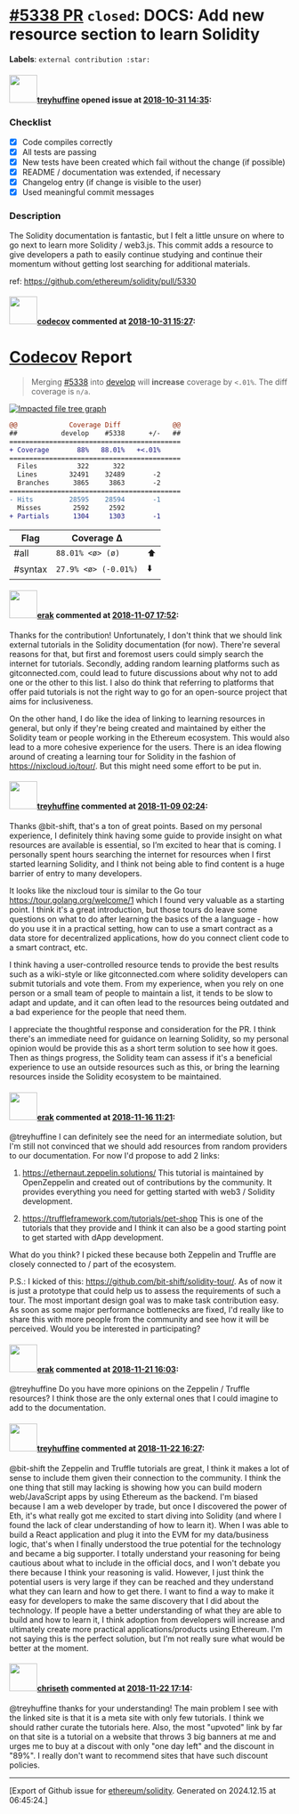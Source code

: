 # [\#5338 PR](https://github.com/ethereum/solidity/pull/5338) `closed`: DOCS: Add new resource section to learn Solidity
**Labels**: `external contribution :star:`


#### <img src="https://avatars.githubusercontent.com/u/11709986?u=57c2ea4958ecd97411d50e20a73cdc1d6fa30234&v=4" width="50">[treyhuffine](https://github.com/treyhuffine) opened issue at [2018-10-31 14:35](https://github.com/ethereum/solidity/pull/5338):

### Checklist
- [x] Code compiles correctly
- [x] All tests are passing
- [x] New tests have been created which fail without the change (if possible)
- [x] README / documentation was extended, if necessary
- [x] Changelog entry (if change is visible to the user)
- [x] Used meaningful commit messages

### Description
The Solidity documentation is fantastic, but I felt a little unsure on where to go next to learn more Solidity / web3.js. This commit adds a resource to give developers a path to easily continue studying and continue their momentum without getting lost searching for additional materials.

ref: https://github.com/ethereum/solidity/pull/5330

#### <img src="https://avatars.githubusercontent.com/in/254?v=4" width="50">[codecov](https://github.com/apps/codecov) commented at [2018-10-31 15:27](https://github.com/ethereum/solidity/pull/5338#issuecomment-434731328):

# [Codecov](https://codecov.io/gh/ethereum/solidity/pull/5338?src=pr&el=h1) Report
> Merging [#5338](https://codecov.io/gh/ethereum/solidity/pull/5338?src=pr&el=desc) into [develop](https://codecov.io/gh/ethereum/solidity/commit/2672d9a8a4ca89a122385ed3434d4ecac9f4e31f?src=pr&el=desc) will **increase** coverage by `<.01%`.
> The diff coverage is `n/a`.

[![Impacted file tree graph](https://codecov.io/gh/ethereum/solidity/pull/5338/graphs/tree.svg?width=650&token=87PGzVEwU0&height=150&src=pr)](https://codecov.io/gh/ethereum/solidity/pull/5338?src=pr&el=tree)

```diff
@@             Coverage Diff             @@
##           develop    #5338      +/-   ##
===========================================
+ Coverage       88%   88.01%   +<.01%     
===========================================
  Files          322      322              
  Lines        32491    32489       -2     
  Branches      3865     3863       -2     
===========================================
- Hits         28595    28594       -1     
  Misses        2592     2592              
+ Partials      1304     1303       -1
```

| Flag | Coverage Δ | |
|---|---|---|
| #all | `88.01% <ø> (ø)` | :arrow_up: |
| #syntax | `27.9% <ø> (-0.01%)` | :arrow_down: |

#### <img src="https://avatars.githubusercontent.com/u/20012009?u=61e903cf16bc5f3353db1d571401e2e71b6f61ed&v=4" width="50">[erak](https://github.com/erak) commented at [2018-11-07 17:52](https://github.com/ethereum/solidity/pull/5338#issuecomment-436715780):

Thanks for the contribution! Unfortunately, I don't think that we should link external tutorials in the Solidity documentation (for now). There're several reasons for that, but first and foremost users could simply search the internet for tutorials. Secondly, adding random learning platforms such as gitconnected.com, could lead to future discussions about why not to add one or the other to this list. I also do think that referring to platforms that offer paid tutorials is not the right way to go for an open-source project that aims for inclusiveness.

On the other hand, I do like the idea of linking to learning resources in general, but only if they're being created and maintained by either the Solidity team or people working in the Ethereum ecosystem. This would also lead to a more cohesive experience for the users. There is an idea flowing around of creating a learning tour for Solidity in the fashion of https://nixcloud.io/tour/. But this might need some effort to be put in.

#### <img src="https://avatars.githubusercontent.com/u/11709986?u=57c2ea4958ecd97411d50e20a73cdc1d6fa30234&v=4" width="50">[treyhuffine](https://github.com/treyhuffine) commented at [2018-11-09 02:24](https://github.com/ethereum/solidity/pull/5338#issuecomment-437227449):

Thanks @bit-shift, that's a ton of great points. Based on my personal experience, I definitely think having some guide to provide insight on what resources are available is essential, so I’m excited to hear that is coming. I personally spent hours searching the internet for resources when I first started learning Solidity, and I think not being able to find content is a huge barrier of entry to many developers.

It looks like the nixcloud tour is similar to the Go tour https://tour.golang.org/welcome/1 which I found very valuable as a starting point. I think it's a great introduction, but those tours do leave some questions on what to do after learning the basics of the a language - how do you use it in a practical setting, how can to use a smart contract as a data store for decentralized applications, how do you connect client code to a smart contract, etc.

I think having a user-controlled resource tends to provide the best results such as a wiki-style or like gitconnected.com where solidity developers can submit tutorials and vote them. From my experience, when you rely on one person or a small team of people to maintain a list, it tends to be slow to adapt and update, and it can often lead to the resources being outdated and a bad experience for the people that need them.

I appreciate the thoughtful response and consideration for the PR. I think there's an immediate need for guidance on learning Solidity, so my personal opinion would be provide this as a short term solution to see how it goes. Then as things progress, the Solidity team can assess if it's a beneficial experience to use an outside resources such as this, or bring the learning resources inside the Solidity ecosystem to be maintained.

#### <img src="https://avatars.githubusercontent.com/u/20012009?u=61e903cf16bc5f3353db1d571401e2e71b6f61ed&v=4" width="50">[erak](https://github.com/erak) commented at [2018-11-16 11:21](https://github.com/ethereum/solidity/pull/5338#issuecomment-439364139):

@treyhuffine I can definitely see the need for an intermediate solution, but I'm still not convinced that we should add resources from random providers to our documentation. 
For now I'd propose to add 2 links:

1. https://ethernaut.zeppelin.solutions/
This tutorial is maintained by OpenZeppelin and created out of contributions by the community. It provides everything you need for getting started with web3 / Solidity development.

2. https://truffleframework.com/tutorials/pet-shop
This is one of the tutorials that they provide and I think it can also be a good starting point to get started with dApp development.

What do you think? I picked these because both Zeppelin and Truffle are closely connected to / part of the ecosystem.

P.S.: I kicked of this: https://github.com/bit-shift/solidity-tour/. As of now it is just a prototype that could help us to assess the requirements of such a tour. The most important design goal was to make task contribution easy. As soon as some major performance bottlenecks are fixed, I'd really like to share this with more people from the community and see how it will be perceived. Would you be interested in participating?

#### <img src="https://avatars.githubusercontent.com/u/20012009?u=61e903cf16bc5f3353db1d571401e2e71b6f61ed&v=4" width="50">[erak](https://github.com/erak) commented at [2018-11-21 16:03](https://github.com/ethereum/solidity/pull/5338#issuecomment-440719211):

@treyhuffine Do you have more opinions on the Zeppelin / Truffle resources? I think those are the only external ones that I could imagine to add to the documentation.

#### <img src="https://avatars.githubusercontent.com/u/11709986?u=57c2ea4958ecd97411d50e20a73cdc1d6fa30234&v=4" width="50">[treyhuffine](https://github.com/treyhuffine) commented at [2018-11-22 16:27](https://github.com/ethereum/solidity/pull/5338#issuecomment-441078236):

@bit-shift the Zeppelin and Truffle tutorials are great, I think it makes a lot of sense to include them given their connection to the community. I think the one thing that still may lacking is showing how you can build modern web/JavaScript apps by using Ethereum as the backend. I'm biased because I am a web developer by trade, but once I discovered the power of Eth, it's what really got me excited to start diving into Solidity (and where I found the lack of clear understanding of how to learn it). When I was able to build a React application and plug it into the EVM for my data/business logic, that's when I finally understood the true potential for the technology and became a big supporter. I totally understand your reasoning for being cautious about what to include in the official docs, and I won't debate you there because I think your reasoning is valid. However, I just think the potential users is very large if they can be reached and they understand what they can learn and how to get there. I want to find a way to make it easy for developers to make the same discovery that I did about the technology. If people have a better understanding of what they are able to build and how to learn it, I think adoption from developers will increase and ultimately create more practical applications/products using Ethereum. I'm not saying this is the perfect solution, but I'm not really sure what would be better at the moment.

#### <img src="https://avatars.githubusercontent.com/u/9073706?v=4" width="50">[chriseth](https://github.com/chriseth) commented at [2018-11-22 17:14](https://github.com/ethereum/solidity/pull/5338#issuecomment-441088261):

@treyhuffine thanks for your understanding! The main problem I see with the linked site is that it is a meta site with only few tutorials. I think we should rather curate the tutorials here. Also, the most "upvoted" link by far on that site is a tutorial on a website that throws 3 big banners at me and urges me to buy at a discout with only "one day left" and the discount in "89%". I really don't want to recommend sites that have such discount policies.


-------------------------------------------------------------------------------



[Export of Github issue for [ethereum/solidity](https://github.com/ethereum/solidity). Generated on 2024.12.15 at 06:45:24.]
